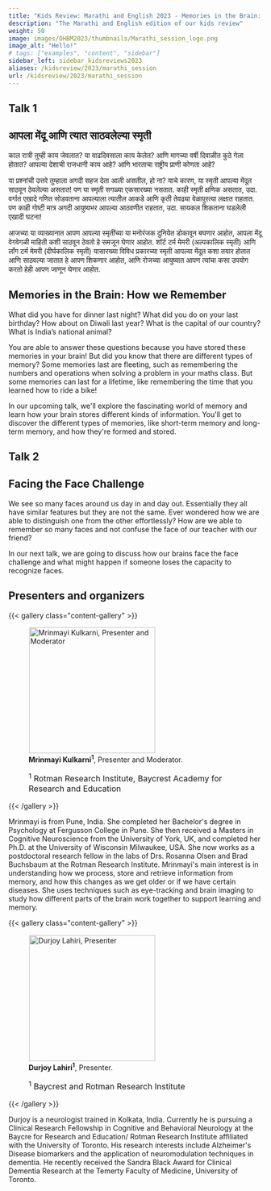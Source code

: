 ```yaml
---
title: "Kids Review: Marathi and English 2023 - Memories in the Brain: How we Remember / आपला मेंदू आणि त्यात साठवलेल्या स्मृती & Facing the Face Challenge"
description: "The Marathi and English edition of our kids review"
weight: 50
image: images/OHBM2023/thumbnails/Marathi_session_logo.png
image_alt: "Hello!"
# tags: ["examples", "content", "sidebar"]
sidebar_left: sidebar_kidsreviews2023
aliases: /kidsreview/2023/marathi_session
url: /kidsreview/2023/marathi_session
---
```


## Talk 1
## आपला मेंदू आणि त्यात साठवलेल्या स्मृती

काल रात्री तुम्ही काय जेवलात? या वाढदिवसाला काय केलेत? आणि मागच्या वर्षी दिवाळीत कुठे गेला होतात? आपल्या देशाची राजधानी काय आहे? आणि भारताचा राष्ट्रीय प्राणी कोणता आहे?

या प्रश्नांची उत्तरे तुम्हाला अगदी सहज देता आली असतील, हो ना? याचे कारण, या स्मृती आपल्या मेंदूत साठवून ठेवलेल्या असतात! पण या स्मृती सगळ्या एकसारख्या नसतात. काही स्मृती क्षणिक असतात, उदा. वर्गात एखादे गणित सोडवताना आपल्याला त्यातील आकडे आणि कृती तेवढ्या वेळापुरत्या लक्षात राहतात. पण काही गोष्टी मात्र अगदी आयुष्यभर आपल्या आठवणीत राहतात, उदा. सायकल शिकताना घडलेली एखादी घटना!

आजच्या या व्याख्यानात आपण आपल्या स्मृतींच्या या मनोरंजक दुनियेत डोकावून बघणार आहोत, आपला मेंदू वेगवेगळी माहिती कशी साठवून ठेवतो हे समजून घेणार आहोत. शॉर्ट टर्म मेमरी (अल्पकालिक स्मृती) आणि लॉंग टर्म मेमरी (दीर्घकालिक स्मृती) यासारख्या विविध प्रकारच्या स्मृती आपल्या मेंदूत कशा तयार होतात आणि साठवल्या जातात हे आपण शिकणार आहोत, आणि रोजच्या आयुष्यात आपण त्यांचा कसा उपयोग करतो हेही आपण जाणून घेणार आहोत.

## Memories in the Brain: How we Remember 
What did you have for dinner last night? What did you do on your last birthday? How about on Diwali last year? What is the capital of our country? What is India’s national animal?

You are able to answer these questions because you have stored these memories in your brain! But did you know that there are different types of memory? Some memories last are fleeting, such as remembering the numbers and operations when solving a problem in your maths class. But some memories can last for a lifetime, like remembering the time that you learned how to ride a bike!

In our upcoming talk, we'll explore the fascinating world of memory and learn how your brain stores different kinds of information. You'll get to discover the different types of memories, like short-term memory and long-term memory, and how they're formed and stored.
<!--   
**[Registration is closed](https://docs.google.com/forms/d/e/1FAIpQLSeK3f8_zIYpk8f9F8V7qq9MmONzrcIDTCcpajYYxg1GiqkYDQ/viewform?usp=sf_link)** -->

## Talk 2
## Facing the Face Challenge

We see so many faces around us day in and day out. Essentially they all have similar features but they are not the same. Ever wondered how we are able to distinguish one from the other effortlessly? How are we able to remember so many faces and not confuse the face of our teacher with our friend?

In our next talk, we are going to discuss how our brains face the face challenge and what might happen if someone loses the capacity to recognize faces.

## Presenters and organizers

{{< gallery class="content-gallery" >}}
    <figure>
        <!-- <figure> -->
            <img style="margin: 0.1em 0.1em 0.1em 0.1em" src="/images/OHBM2023/kidsreview_2023/marathi_english/Mrinmayi_Picture.jpeg" alt="Mrinmayi Kulkarni, Presenter and Moderator" width="250">
        <figcaption>
            <b>Mrinmayi Kulkarni<sup>1</sup></b>, Presenter and Moderator.
            <span style="font-size: 16px">
                <p><sup>1</sup> Rotman Research Institute, Baycrest Academy for Research and Education</p>
            </span>
        </figcaption>
    </figure>
{{< /gallery >}}

Mrinmayi is from Pune, India. She completed her Bachelor's degree in Psychology at Fergusson College in Pune. She then received a Masters in Cognitive Neuroscience from the University of York, UK, and completed her Ph.D. at the University of Wisconsin Milwaukee, USA. She now works as a postdoctoral research fellow in the labs of Drs. Rosanna Olsen and Brad Buchsbaum at the Rotman Research Institute.
Mrinmayi's main interest is in understanding how we process, store and retrieve information from memory, and how this changes as we get older or if we have certain diseases. She uses techniques such as eye-tracking and brain imaging to study how different parts of the brain work together to support learning and memory.

{{< gallery class="content-gallery" >}}
    <figure>
        <!-- <figure> -->
            <img style="margin: 0.1em 0.1em 0.1em 0.1em" src="/images/OHBM2023/kidsreview_2023/marathi_english/Photo_DL.jpg" alt="Durjoy Lahiri, Presenter" width="250">
        <figcaption>
            <b>Durjoy Lahiri<sup>1</sup></b>, Presenter.
            <span style="font-size: 16px">
                <p><sup>1</sup> Baycrest and Rotman Research Institute</p>
            </span>
        </figcaption>
    </figure>
{{< /gallery >}}

Durjoy is a neurologist trained in Kolkata, India. Currently he is pursuing a Clinical Research Fellowship in Cognitive and Behavioral Neurology at the Baycre for Research and Education/ Rotman Research Institute affiliated with the University of Toronto. His research interests include Alzheimer's Disease biomarkers and the application of neuromodulation techniques in dementia. He recently received the Sandra Black Award for Clinical Dementia Research at the Temerty Faculty of Medicine, University of Toronto. 

<!-- ### Official Trailer

* This session are in preparation and the corresponding webpages are under construction.

<!-- #### Spanish subtitles
{{< youtube id="WanxfnNWJwg" >}}
   -->

<!-- ## The presentation -->

<!-- {{< gallery class="content-gallery" >}} 
    <figure> 
            <img style="margin: 0.1em 0.1em 0.1em 0.1em" src="/images/OHBM2023/kidsreview_2023/spanish/Spanish3.png" alt="Photo from the presentation" width="500">
            <img style="margin: 0.1em 0.1em 0.1em 0.1em" src="/images/OHBM2023/kidsreview_2023/spanish/Spanish4.png" alt="Photo from the presentation" width="500">
        <figcaption>
            <b>Pictures from the presentation.
        </figcaption>
    </figure>
{{< /gallery >}} -->
